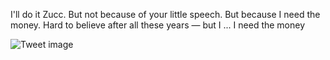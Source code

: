 I'll do it Zucc. But not because of your little speech. But because I need the money. Hard to believe after all these years — but I ... I need the money


![Tweet image](/asset/crosspoast/GvIjwdxaAAA6tdU.jpg)


